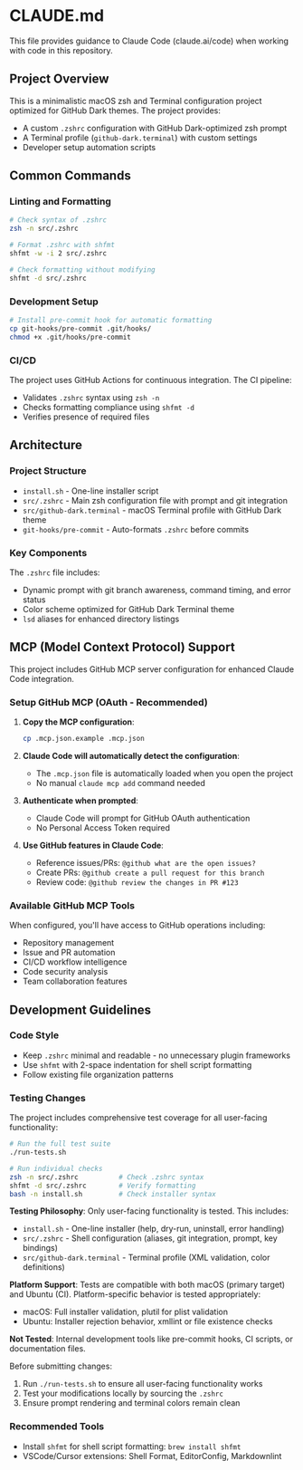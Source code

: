 # CLAUDE.md

This file provides guidance to Claude Code (claude.ai/code) when working with
code in this repository.

## Project Overview

This is a minimalistic macOS zsh and Terminal configuration project optimized for
GitHub Dark themes. The project provides:

- A custom `.zshrc` configuration with GitHub Dark-optimized zsh prompt
- A Terminal profile (`github-dark.terminal`) with custom settings
- Developer setup automation scripts

## Common Commands

### Linting and Formatting

```bash
# Check syntax of .zshrc
zsh -n src/.zshrc

# Format .zshrc with shfmt
shfmt -w -i 2 src/.zshrc

# Check formatting without modifying
shfmt -d src/.zshrc
```

### Development Setup

```bash
# Install pre-commit hook for automatic formatting
cp git-hooks/pre-commit .git/hooks/
chmod +x .git/hooks/pre-commit
```

### CI/CD

The project uses GitHub Actions for continuous integration. The CI pipeline:

- Validates `.zshrc` syntax using `zsh -n`
- Checks formatting compliance using `shfmt -d`
- Verifies presence of required files

## Architecture

### Project Structure

- `install.sh` - One-line installer script
- `src/.zshrc` - Main zsh configuration file with prompt and git integration
- `src/github-dark.terminal` - macOS Terminal profile with GitHub Dark theme
- `git-hooks/pre-commit` - Auto-formats `.zshrc` before commits

### Key Components

The `.zshrc` file includes:

- Dynamic prompt with git branch awareness, command timing, and error status
- Color scheme optimized for GitHub Dark Terminal theme
- `lsd` aliases for enhanced directory listings

## MCP (Model Context Protocol) Support

This project includes GitHub MCP server configuration for enhanced Claude Code integration.

### Setup GitHub MCP (OAuth - Recommended)

1. **Copy the MCP configuration**:
   ```bash
   cp .mcp.json.example .mcp.json
   ```

2. **Claude Code will automatically detect the configuration**:
   - The `.mcp.json` file is automatically loaded when you open the project
   - No manual `claude mcp add` command needed

3. **Authenticate when prompted**:
   - Claude Code will prompt for GitHub OAuth authentication
   - No Personal Access Token required

4. **Use GitHub features in Claude Code**:
   - Reference issues/PRs: `@github what are the open issues?`
   - Create PRs: `@github create a pull request for this branch`
   - Review code: `@github review the changes in PR #123`

### Available GitHub MCP Tools

When configured, you'll have access to GitHub operations including:
- Repository management
- Issue and PR automation
- CI/CD workflow intelligence
- Code security analysis
- Team collaboration features

## Development Guidelines

### Code Style

- Keep `.zshrc` minimal and readable - no unnecessary plugin frameworks
- Use `shfmt` with 2-space indentation for shell script formatting
- Follow existing file organization patterns

### Testing Changes

The project includes comprehensive test coverage for all user-facing functionality:

```bash
# Run the full test suite
./run-tests.sh

# Run individual checks
zsh -n src/.zshrc          # Check .zshrc syntax
shfmt -d src/.zshrc        # Verify formatting
bash -n install.sh         # Check installer syntax
```

**Testing Philosophy**: Only user-facing functionality is tested. This includes:
- `install.sh` - One-line installer (help, dry-run, uninstall, error handling)
- `src/.zshrc` - Shell configuration (aliases, git integration, prompt, key bindings)  
- `src/github-dark.terminal` - Terminal profile (XML validation, color definitions)

**Platform Support**: Tests are compatible with both macOS (primary target) and Ubuntu (CI). Platform-specific behavior is tested appropriately:
- macOS: Full installer validation, plutil for plist validation
- Ubuntu: Installer rejection behavior, xmllint or file existence checks

**Not Tested**: Internal development tools like pre-commit hooks, CI scripts, or documentation files.

Before submitting changes:

1. Run `./run-tests.sh` to ensure all user-facing functionality works
2. Test your modifications locally by sourcing the `.zshrc`
3. Ensure prompt rendering and terminal colors remain clean

### Recommended Tools

- Install `shfmt` for shell script formatting: `brew install shfmt`
- VSCode/Cursor extensions: Shell Format, EditorConfig, Markdownlint
